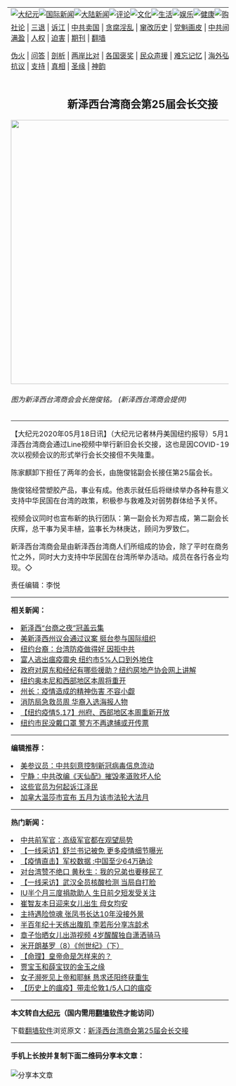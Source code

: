<a name="1" id="1" target="_blank"></a><span id="1"></span>
<table align=center border="0"><tr><td colspan="2" VALIGN=TOP><a href="https://github.com/jr2763/djy/blob/master/gb/nsc413.md#1"><img src="https://raw.githubusercontent.com/jr2763/www/master/t/djy/1.jpg" title="大纪元"></a><a href="https://github.com/jr2763/djy/blob/master/gb/n24hr.md#1"><img src="https://raw.githubusercontent.com/jr2763/www/master/t/djy/3.jpg" title="国际新闻"></a><a href="https://github.com/jr2763/djy/blob/master/gb/nsc413.md#1"><img src="https://raw.githubusercontent.com/jr2763/www/master/t/djy/4.jpg" title="大陆新闻"></a><a href="https://github.com/jr2763/djy/blob/master/gb/news392.md#1"><img src="https://raw.githubusercontent.com/jr2763/www/master/t/djy/5.jpg" title="评论"></a><a href="https://github.com/jr2763/djy/blob/master/gb/news2007.md#1"><img src="https://raw.githubusercontent.com/jr2763/www/master/t/djy/6.jpg" title="文化"></a><a href="https://github.com/jr2763/djy/blob/master/gb/news2008.md#1"><img src="https://raw.githubusercontent.com/jr2763/www/master/t/djy/7.jpg" title="生活"></a><a href="https://github.com/jr2763/djy/blob/master/gb/ncyule.md#1"><img src="https://raw.githubusercontent.com/jr2763/www/master/t/djy/8.jpg" title="娱乐"></a><a href="https://github.com/jr2763/djy/blob/master/gb/nsc1002.md#1"><img src="https://raw.githubusercontent.com/jr2763/www/master/t/djy/9.jpg" title="健康"><a href="https://www.youlucky.com"><img src="https://raw.githubusercontent.com/jr2763/www/master/t/djy/10.jpg" title="购物"></a><a href="https://donate.epochtimes.com/?utm_medium=epochtimes&utm_source=referral&utm_campaign=donate_button_djyarticleheader"><img src="https://raw.githubusercontent.com/jr2763/www/master/t/djy/12.jpg" title="捐款"></a></td></tr>
<tr><td colspan="2" VALIGN=TOP><a target="_blank" href="https://github.com/jr2763/djy/blob/master/gb/9p.md#1">社论</a> | <a target="_blank" href="https://github.com/jr2763/djy/blob/master/gb/nf5657.md#1">三退</a> | <a target="_blank" href="https://github.com/jr2763/djy/blob/master/gb/nf6124.md#1">诉江</a> | <a target="_blank" href="https://github.com/jr2763/djy/blob/master/gb/nf1176117.md#1">中共卖国</a> | <a target="_blank" href="https://github.com/jr2763/djy/blob/master/gb/nf5773.md#1">贪腐淫乱</a> | <a target="_blank" href="https://github.com/jr2763/djy/blob/master/gb/nf1176115.md#1">窜改历史</a> | <a target="_blank" href="https://github.com/jr2763/djy/blob/master/gb/nf1176107.md#1">党魁画皮</a> | <a target="_blank" href="https://github.com/jr2763/djy/blob/master/gb/nf1320400.md#1">中共间谍</a> | <a target="_blank" href="https://github.com/jr2763/djy/blob/master/gb/nf1176114.md#1">破坏传统</a> | <a target="_blank" href="https://github.com/jr2763/ntdtv/blob/master/gb/prog447_1.md#1">恶贯满盈</a> | <a target="_blank" href="https://github.com/jr2763/djy/blob/master/gb/ncid278.md#1">人权</a> | <a target="_blank" href="https://github.com/jr2763/djy/blob/master/gb/nf1176111.md#1">迫害</a> | <a target="_blank" href="https://gitlab.com/szzdlab/mh-qikan/blob/master/README.md#1">期刊</a> | <a target="_blank" href="https://github.com/jr2763/www/blob/master/README.md?zsrh#8">翻墙</a></p><p><a target="_blank" href="https://github.com/jr2763/djy/blob/master/gb/nf5562.md#1">伪火</a> | <a target="_blank" href="https://github.com/jr2763/djy/blob/master/gb/nf4378.md#1">问答</a> | <a target="_blank" href="https://github.com/jr2763/djy/blob/master/gb/nf5792.md#1">剖析</a> | <a target="_blank" href="https://github.com/jr2763/djy/blob/master/gb/nf5735.md#1">两岸比对</a> | <a target="_blank" href="https://github.com/jr2763/djy/blob/master/gb/nf6119.md#1">各国褒奖</a> | <a target="_blank" href="https://github.com/jr2763/djy/blob/master/gb/nf6120.md#1">民众声援</a> | <a target="_blank" href="https://github.com/jr2763/djy/blob/master/gb/nf1188594.md#1">难忘记忆</a> | <a target="_blank" href="https://github.com/jr2763/djy/blob/master/gb/nf3180.md#1">海外弘传</a> | <a target="_blank" href="https://github.com/jr2763/djy/blob/master/gb/nf5410.md#1">万人上访</a> | <a target="_blank" href="https://github.com/jr2763/ntdtv/blob/master/gb/prog1530_1.md#1">和平抗议</a> | <a target="_blank" href="https://github.com/jr2763/djy/blob/master/gb/nf4386.md#1">支持</a> | <a target="_blank" href="https://github.com/jr2763/djy/blob/master/gb/nf4389.md#1">真相</a> | <a target="_blank" href="https://github.com/jr2763/djy/blob/master/gb/nf5790.md#1">圣缘</a> | <a target="_blank" href="https://github.com/jr2763/djy/blob/master/gb/nf4786.md#1">神韵</a></td></tr>
<tr><td VALIGN=TOP width="626"><h2 align=center>新泽西台湾商会第25届会长交接</h2>
<img width="600" src="https://i.epochtimes.com/assets/uploads/2020/05/d77aa63a5a75534e944d8640b684810c-600x400.jpg" />
<h6>图为新泽西台湾商会会长施俊铭。 (新泽西台湾商会提供)
</h6>
<hr>
<p>【大纪元2020年05月18日讯】（大纪元记者林丹美国纽约报导）5月16日下午，<ahref="https://github.com/jr2763/djy/blob/master/gb/tag/%E6%96%B0%E6%B3%BD%E8%A5%BF.md#1">新泽西</a><ahref="https://github.com/jr2763/djy/blob/master/gb/tag/%E5%8F%B0%E6%B9%BE%E5%95%86%E4%BC%9A.md#1">台湾商会</a>通过Line视频中举行新旧<ahref="https://github.com/jr2763/djy/blob/master/gb/tag/%E4%BC%9A%E9%95%BF%E4%BA%A4%E6%8E%A5.md#1">会长交接</a>，这也是因COVID-19疫情影响，首次以视频会议的形式举行会长交接但不失隆重。</p>
<p>陈家麒卸下担任了两年的会长，由施俊铭副会长接仼第25届会长。</p>
<p>施俊铭经营塑胶产品，事业有成。他表示就任后将继续举办各种有意义的活动，全力支持中华民国在台湾的政策，积极参与救难及对弱势群体给予关怀。</p>
<p>视频会议同时也宣布新的执行团队：第一副会长为郑吉成，第二副会长兼财务长为蔡庆辉，总干事为吴丰植，监事长为林庚达，顾问为罗致仁。</p>
<p><ahref="https://github.com/jr2763/djy/blob/master/gb/tag/%E6%96%B0%E6%B3%BD%E8%A5%BF.md#1">新泽西</a>台湾商会是由新泽西台湾商人们所组成的协会，除了平时在商务上大家互相帮忙之外，同时大力支持中华民国在台湾所举办活动。成员在各行各业均有杰出的表现。◇</p>
<p>责任编辑：李悦</p>

<hr>


<strong>相关新闻：</strong>
<li><a href="https://github.com/jr2763/djy/blob/master/gb/14/6/2/n4169177.md#1">新泽西“台商之夜”冠盖云集</a></li>
<li><a href="https://github.com/jr2763/djy/blob/master/gb/18/12/19/n10919430.md#1">美新泽西州议会通过议案 挺台参与国际组织</a></li>
<li><a href="https://github.com/jr2763/djy/blob/master/gb/20/4/16/n12035342.md#1">纽约台裔：台湾防疫做得好  因拒中共</a></li>
<li><a href="https://github.com/jr2763/djy/blob/master/gb/20/5/18/n12117319.md#1">富人逃出瘟疫震央  纽约市5%人口到外地住</a></li>
<li><a href="https://github.com/jr2763/djy/blob/master/gb/20/5/18/n12117327.md#1">政府对房东和经纪有哪些援助？纽约房地产协会网上讲解</a></li>
<li><a href="https://github.com/jr2763/djy/blob/master/gb/20/5/18/n12117329.md#1">纽约奥本尼和西部地区本周将重开</a></li>
<li><a href="https://github.com/jr2763/djy/blob/master/gb/20/5/18/n12117338.md#1">州长：疫情造成的精神伤害 不容小觑</a></li>
<li><a href="https://github.com/jr2763/djy/blob/master/gb/20/5/18/n12117342.md#1">消防局急救员周 华裔入选海报人物</a></li>
<li><a href="https://github.com/jr2763/djy/blob/master/gb/20/5/17/n12116073.md#1">【纽约疫情5.17】州府、西部地区本周重新开放</a></li>
<li><a href="https://github.com/jr2763/djy/blob/master/gb/20/5/16/n12113855.md#1">纽约市民没戴口罩  警方不再逮捕或开传票</a></li>
<hr>


<strong>编辑推荐：</strong>
<li><a href="https://github.com/onzhi266/djy/blob/master/gb/20/2/22/n11887949.md#1">美参议员：中共刻意控制新冠病毒信息流动</a></li>
<li><a href="https://github.com/tsiac2612/djy/blob/master/gb/19/12/4/n11701121.md#1" target="_blank">宁静：中共改编《天仙配》摧毁孝道败坏人伦</a></li><li><a href="https://github.com/jr2763/djy/blob/master/gb/18/8/28/n10672014.md?dfh#1" target="_blank">这些官员为何起诉江泽民</a></li><li><a href="https://github.com/tsiac2612/djy/blob/master/gb/19/5/3/n11232919.md#1" target="_blank">加拿大温莎市宣布 五月为该市法轮大法月</a></li>
<hr>

<strong>热门新闻：</strong>
<li><a href="https://github.com/jr2763/djy/blob/master/gb/20/5/16/n12114951.md#1">中共前军官：高级军官都在观望局势</a></li>
<li><a href="https://github.com/jr2763/djy/blob/master/gb/20/5/16/n12113707.md#1">【一线采访】舒兰书记被免 更多疫情细节曝光</a></li>
<li><a href="https://github.com/jr2763/djy/blob/master/gb/20/5/16/n12114594.md#1">【疫情直击】军校数据 :中国至少64万确诊</a></li>
<li><a href="https://github.com/jr2763/djy/blob/master/gb/20/5/16/n12115144.md#1">对台湾赞不绝口 黄秋生：我的兄弟也要移民了</a></li>
<li><a href="https://github.com/jr2763/djy/blob/master/gb/20/5/16/n12115138.md#1">【一线采访】武汉全员核酸检测 当局自打脸</a></li>
<li><a href="https://github.com/jr2763/djy/blob/master/gb/20/5/15/n12110814.md#1">IU半个月三度捐款助人 生日前夕短发受关注</a></li>
<li><a href="https://github.com/jr2763/djy/blob/master/gb/20/5/16/n12114166.md#1">崔智友本日迎来女儿出生 母女均安</a></li>
<li><a href="https://github.com/jr2763/djy/blob/master/gb/20/5/16/n12114576.md#1">主持遇险惊魂 张凤书长达10年没接外景</a></li>
<li><a href="https://github.com/jr2763/djy/blob/master/gb/20/5/15/n12113316.md#1">半百年纪十天练出腹肌 李若彤分享冻龄术</a></li>
<li><a href="https://github.com/jr2763/djy/blob/master/gb/20/5/15/n12113104.md#1">章子怡晒女儿出游视频 4岁醒醒独自潇洒骑马</a></li>
<li><a href="https://github.com/jr2763/djy/blob/master/gb/13/7/18/n3919814.md#1">米开朗基罗（8）《创世纪》（下）</a></li>
<li><a href="https://github.com/jr2763/djy/blob/master/gb/20/4/13/n12026603.md#1">【命理】皇帝命是怎样来的？</a></li>
<li><a href="https://github.com/jr2763/djy/blob/master/gb/20/4/25/n12061244.md#1">贾宝玉和薛宝钗的金玉之缘</a></li>
<li><a href="https://github.com/jr2763/djy/blob/master/gb/20/5/15/n12110895.md#1">女子濒死见上帝和耶稣 恳求还阳终获重生</a></li>
<li><a href="https://github.com/jr2763/djy/blob/master/gb/20/5/1/n12076409.md#1">【历史上的瘟疫】带走伦敦1/5人口的瘟疫</a></li>
<hr>

<strong>本文转自<a href="https://www.epochtimes.com">大纪元</a>（国内需用<a href="https://github.com/jr2763/www/blob/master/README.md#8">翻墙软件</a>才能访问）</strong><p>下载<a href="https://github.com/jr2763/www/blob/master/README.md#8">翻墙软件</a>浏览原文：<a href="https://www.epochtimes.com/gb/20/5/18/n12117322.htm">新泽西台湾商会第25届会长交接</a></p><hr>

<strong>手机上长按并复制下面二维码分享本文章：</strong><br><br><img src="http://d1p1.ip.zn2.us/v.php?action=qrcode&url=https://github.com/jr2763/djy/blob/master/gb/20/5/18/n12117322.md%231" title="分享本文章"></td><td VALIGN=TOP><a href="https://github.com/jr2763/djy/blob/master/gb/16/1/21/n4622075.md?dfh#1" target="_blank"><img src="https://raw.githubusercontent.com/jr2763/djy/master/gb/300/wei-f1.jpg" title="中共的伪火骗局"  alt="中共的伪火骗局"></a><br><a href="https://github.com/jr2763/www/blob/master/README.md?dfh#9" target="_blank"><img src="https://raw.githubusercontent.com/jr2763/djy/master/gb/300/yong-h.jpg" title="永恒的见证"  alt="永恒的见证"></a><br><a href="https://github.com/jr2763/djy/blob/master/gb/13/9/29/n3974789.md?dfh#1" target="_blank"><img src="https://raw.githubusercontent.com/jr2763/djy/master/gb/300/shang-lnz.jpg" title="善良女子被中共投男牢"  alt="善良女子被中共投男牢"></a><br><a href="https://github.com/jr2763/djy/blob/master/gb/16/3/16/n4663449.md?dfh#1" target="_blank"><img src="https://raw.githubusercontent.com/jr2763/djy/master/gb/300/huo-z3.jpg" title="警卫目击活摘器官"  alt="警卫目击活摘器官"></a><br><a href="https://github.com/jr2763/djy/blob/master/gb/16/8/7/n8177641.md?dfh#1" target="_blank"><img src="https://raw.githubusercontent.com/jr2763/djy/master/gb/300/huo-z4.jpg" title="证人描述活摘恐怖"  alt="证人描述活摘恐怖"></a><br><a href="https://github.com/jr2763/djy/blob/master/gb/10/4/19/n2881569.md?dfh#1" target="_blank"><img src="https://raw.githubusercontent.com/jr2763/djy/master/gb/300/huo-z1.jpg" title="揭开活摘器官黑幕"  alt="揭开活摘器官黑幕"></a><br><a href="https://github.com/jr2763/djy/blob/master/gb/10/11/7/n3077476.md?dfh#1" target="_blank"><img src="https://raw.githubusercontent.com/jr2763/djy/master/gb/300/ma-ks.jpg" title="马克思的成魔之路"  alt="马克思的成魔之路"></a><br><a href="https://github.com/jr2763/djy/blob/master/gb/14/6/9/n4173977.md?dfh#1" target="_blank"><img src="https://raw.githubusercontent.com/jr2763/djy/master/gb/300/chang-zs.jpg" title="藏字石 蕴天机"  alt="藏字石 蕴天机"></a><br><a href="https://github.com/jr2763/djy/blob/master/gb/18/5/10/n10381511.md?dfh#1" target="_blank"><img src="https://raw.githubusercontent.com/jr2763/djy/master/gb/300/st1.jpg" title="关注3亿人三退"  alt="关注3亿人三退"></a><br><a href="https://github.com/jr2763/djy/blob/master/gb/18/3/21/n10237682.md?dfh#1" target="_blank"><img src="https://raw.githubusercontent.com/jr2763/djy/master/gb/300/jie-t.jpg" title="解体中共复兴中华"  alt="解体中共复兴中华"></a><br><a href="https://github.com/jr2763/djy/blob/master/gb/9/2/9/n2422991.md?dfh#1" target="_blank"><img src="https://raw.githubusercontent.com/jr2763/djy/master/gb/300/gao-zs.jpg" title="中共迫害良心律师"  alt="中共迫害良心律师"></a><br><a href="https://github.com/jr2763/djy/blob/master/gb/18/12/9/n10900044.md?dfh#1" target="_blank"><img src="https://raw.githubusercontent.com/jr2763/djy/master/gb/300/sj1.jpg" title="303万人举报江泽民"  alt="303万人举报江泽民"></a><br><a href="https://github.com/jr2763/djy/blob/master/gb/18/8/28/n10672014.md?dfh#1" target="_blank"><img src="https://raw.githubusercontent.com/jr2763/djy/master/gb/300/sj2.jpg" title="这些官员为何起诉江泽民"  alt="这些官员为何起诉江泽民"></a><br><a href="https://github.com/jr2763/djy/blob/master/gb/8/12/18/n2367165.md?dfh#1" target="_blank"><img src="https://raw.githubusercontent.com/jr2763/djy/master/gb/300/liangan.jpg" title="海峡两岸的强烈对比"  alt="海峡两岸的强烈对比"></a><br><a href="https://github.com/jr2763/djy/blob/master/gb/15/12/10/n4593139.md?dfh#1" target="_blank"><img src="https://raw.githubusercontent.com/jr2763/djy/master/gb/300/jia-ndzl.jpg" title="加拿大总理的贺信"  alt="加拿大总理的贺信"></a><br><a href="https://github.com/jr2763/djy/blob/master/gb/11/6/17/n3289382.md?dfh#1" target="_blank"><img src="https://raw.githubusercontent.com/jr2763/djy/master/gb/300/xiao-wd.jpg" title="探寻真相兼听则明"  alt="探寻真相兼听则明"></a><br><a href="https://github.com/jr2763/djy/blob/master/gb/18/10/27/n10812623.md?dfh#1" target="_blank"><img src="https://raw.githubusercontent.com/jr2763/djy/master/gb/300/yindu.jpg" title="印度媒体报道东方"  alt="印度媒体报道东方"></a><br><a href="https://github.com/jr2763/djy/blob/master/gb/18/6/9/n10469652.md?dfh#1" target="_blank"><img src="https://raw.githubusercontent.com/jr2763/djy/master/gb/300/xie-j.jpg" title="不一样的海外校园"  alt="不一样的海外校园"></a><br><a href="https://github.com/jr2763/djy/blob/master/gb/7/4/5/n1669415.md?dfh#1" target="_blank"><img src="https://raw.githubusercontent.com/jr2763/djy/master/gb/300/li-up.jpg" title="从大师到徒弟的传奇"  alt="从大师到徒弟的传奇"></a><br><a href="https://github.com/jr2763/djy/blob/master/gb/17/5/26/n9191512.md?dfh#1" target="_blank"><img src="https://raw.githubusercontent.com/jr2763/djy/master/gb/300/zfl2.jpg" title="亿万人与东方一本奇书"  alt="亿万人与东方一本奇书"></a><br><a href="https://github.com/jr2763/djy/blob/master/gb/13/11/27/n4020290.md?dfh#1" target="_blank"><img src="https://raw.githubusercontent.com/jr2763/djy/master/gb/300/zhen-h.jpg" title="大陆见不到的震撼场面"  alt="大陆见不到的震撼场面"></a><br><a href="https://github.com/jr2763/djy/blob/master/gb/15/7/17/n4482910.md?dfh#1" target="_blank"><img src="https://raw.githubusercontent.com/jr2763/djy/master/gb/300/dalu-sk.jpg" title="人心向善 大陆当初盛况"  alt="人心向善 大陆当初盛况"></a><br><a href="https://github.com/jr2763/djy/blob/master/gb/19/1/5/n10955468.md?dfh#1" target="_blank"><img src="https://raw.githubusercontent.com/jr2763/djy/master/gb/300/zfl1.jpg" title="追寻真理 这书讲什么"  alt="追寻真理 这书讲什么"></a><br><a href="https://github.com/jr2763/www/blob/master/README.md?dfh#1" target="_blank"><img src="https://raw.githubusercontent.com/jr2763/djy/master/gb/300/fq1.jpg" title="下载免费翻墙软件"  alt="下载免费翻墙软件"></a><br></td></tr></table>
